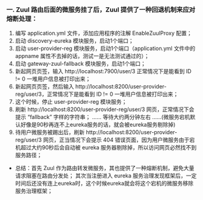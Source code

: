 ### 一. Zuul 路由后面的微服务挂了后，Zuul 提供了一种回退机制来应对熔断处理：
 1. 编写 application.yml 文件，添加应用程序的注解 EnableZuulProxy 配置；
 2. 启动 discovery-eureka 模块服务，启动1个端口；
 3. 启动 user-provider-reg 模块服务，启动1个端口（application.yml 文件中的 appname 属性不去掉的话，测试一是无法测试通过的）；
 4. 启动 gateway-zuul-fallback 模块服务，启动1个端口；
 5. 新起网页页签，输入 http://localhost:7900/user/3 正常情况下是能看到 ID != 0 一堆用户信息被打印出来；
 6. 新起网页页签，然后输入 http://localhost:8200/user-provider-reg/user/3，正常情况下是能看到 ID != 0 一堆用户信息被打印出来；
 7. 这个时候，停止 user-provider-reg 模块服务；
 8. 刷新 http://localhost:8200/user-provider-reg/user/3 网页，正常情况下会提示 “fallback” 字样的字符串；
 ...... 等待大约两分钟左右 ......(微服务宕机默认好像是90秒再连不上eureka服务的话，就会被eureka服务剔除掉)
 9. 待用户微服务被踢出后，刷新 http://localhost:8200/user-provider-reg/user/3 网页，正当情况下会提示 404 错误页面，因为用户微服务由于宕机超过大约90秒后会自动被 eureka 服务器剔除掉，所以访问网页必然找不到服务路径；
 * 总结：首先 Zuul 作为路由转发微服务，其也提供了一种熔断机制，避免大量请求阻塞在路由分发处；
      其次当注册进入 eureka 服务治理发现框架后，一定时间后还没有连上eureka时，这个时候eureka就会将这个宕机的微服务移除服务治理框架；